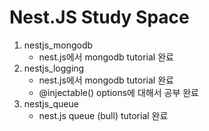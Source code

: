 # Nest.JS Study Space

1. nestjs_mongodb
   - nest.js에서 mongodb tutorial 완료
2. nestjs_logging
   - nest.js에서 mongodb tutorial 완료
   - @injectable() options에 대해서 공부 완료
3. nestjs_queue
   - nest.js queue (bull) tutorial 완료
